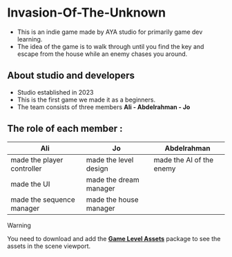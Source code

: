 # Invasion-Of-The-Unknown
- This is an indie game made by AYA studio for primarily game dev learning.
- The idea of the game is to walk through until you find the key and escape from the house while an enemy chases you around.

## About studio and developers
- Studio established in 2023
- This is the first game we made it as a beginners.
- The team consists of three members **Ali - Abdelrahman - Jo**

## The role of each member :
| Ali  | Jo | Abdelrahman |
| ------------- | ------------- | ------------- | 
| made the player controller  | made the level design | made the AI of the enemy |
| made the UI  | made the dream manager |  |
| made the sequence manager  | made the house manager  |               |

> [!WARNING]
> You need to download and add the [**Game Level Assets**](https://www.mediafire.com/file/yx4hyxy434klzkf/GameLevelAssets.unitypackage/file) package to see the assets in the scene viewport.
